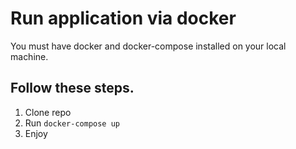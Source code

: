 # Run application via docker

You must have docker and docker-compose installed on your local machine. 

## Follow these steps. 
1. Clone repo
2. Run `docker-compose up`
3. Enjoy